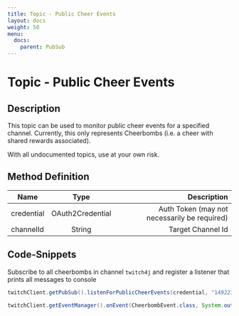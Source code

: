 ```yaml
---
title: Topic - Public Cheer Events
layout: docs
weight: 50
menu: 
  docs:
    parent: PubSub
---
```


# Topic - Public Cheer Events

## Description

This topic can be used to monitor public cheer events for a specified channel. Currently, this only represents Cheerbombs (i.e. a cheer with shared rewards associated).

With all undocumented topics, use at your own risk.

## Method Definition

| Name          | Type      | Description  |
| ------------- |:---------:| -----------------:|
| credential | OAuth2Credential | Auth Token (may not necessarily be required) |
| channelId | String | Target Channel Id |

## Code-Snippets

Subscribe to all cheerbombs in channel `twitch4j` and register a listener that prints all messages to console

```java
twitchClient.getPubSub().listenForPublicCheerEvents(credential, "149223493");

twitchClient.getEventManager().onEvent(CheerbombEvent.class, System.out::println);
```
